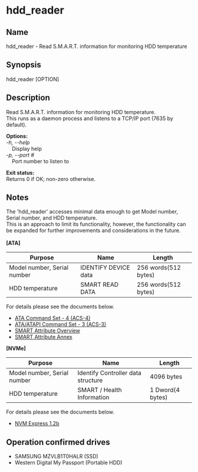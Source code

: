 # hdd_reader

## Name
hdd_reader - Read S.M.A.R.T. information for monitoring HDD temperature

## Synopsis
hdd_reader [OPTION]

## Description
Read S.M.A.R.T. information for monitoring HDD temperature.<br>
This runs as a daemon process and listens to a TCP/IP port (7635 by default).

**Options:**<br>
*-h, --help*<br>
&nbsp;&nbsp;&nbsp;&nbsp;Display help<br>
*-p, --port #*<br>
&nbsp;&nbsp;&nbsp;&nbsp;Port number to listen to

**Exit status:**<br>
Returns 0 if OK; non-zero otherwise.

## Notes
The 'hdd_reader' accesses minimal data enough to get Model number, Serial number, and HDD temperature.<br>
This is an approach to limit its functionality, however, the functionality can be expanded for further improvements and considerations in the future.<br><br>
**[ATA]**

| Purpose | Name | Length |
| --- | --- | --- |
| Model number, Serial number | IDENTIFY DEVICE data | 256 words(512 bytes) |
| HDD temperature | SMART READ DATA | 256 words(512 bytes) |

For details please see the documents below.<br>
- [ATA Command Set - 4  (ACS-4)](http://www.t13.org/Documents/UploadedDocuments/docs2016/di529r14-ATAATAPI_Command_Set_-_4.pdf)
- [ATA/ATAPI Command Set - 3 (ACS-3)](http://www.t13.org/Documents/UploadedDocuments/docs2013/d2161r5-ATAATAPI_Command_Set_-_3.pdf)
- [SMART Attribute Overview](http://www.t13.org/Documents/UploadedDocuments/docs2005/e05171r0-ACS-SMARTAttributes_Overview.pdf)
- [SMART Attribute Annex](http://www.t13.org/documents/uploadeddocuments/docs2005/e05148r0-acs-smartattributesannex.pdf)

**[NVMe]**

| Purpose | Name | Length |
| --- | --- | --- |
| Model number, Serial number | Identify Controller data structure | 4096 bytes |
| HDD temperature | SMART / Health Information | 1 Dword(4 bytes) |

For details please see the documents below.<br>
- [NVM Express 1.2b](https://www.nvmexpress.org/wp-content/uploads/NVM_Express_1_2b_Gold_20160603.pdf)

## Operation confirmed drives
* SAMSUNG MZVLB1T0HALR (SSD)
* Western Digital My Passport (Portable HDD)
